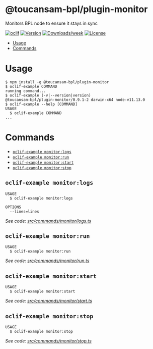 @toucansam-bpl/plugin-monitor
=============================

Monitors BPL node to ensure it stays in sync

[![oclif](https://img.shields.io/badge/cli-oclif-brightgreen.svg)](https://oclif.io)
[![Version](https://img.shields.io/npm/v/@toucansam-bpl/plugin-monitor.svg)](https://npmjs.org/package/@toucansam-bpl/plugin-monitor)
[![Downloads/week](https://img.shields.io/npm/dw/@toucansam-bpl/plugin-monitor.svg)](https://npmjs.org/package/@toucansam-bpl/plugin-monitor)
[![License](https://img.shields.io/npm/l/@toucansam-bpl/plugin-monitor.svg)](https://github.com/toucansam-bpl/plugin-monitor/blob/master/package.json)

<!-- toc -->
* [Usage](#usage)
* [Commands](#commands)
<!-- tocstop -->
# Usage
<!-- usage -->
```sh-session
$ npm install -g @toucansam-bpl/plugin-monitor
$ oclif-example COMMAND
running command...
$ oclif-example (-v|--version|version)
@toucansam-bpl/plugin-monitor/0.9.1-2 darwin-x64 node-v11.13.0
$ oclif-example --help [COMMAND]
USAGE
  $ oclif-example COMMAND
...
```
<!-- usagestop -->
# Commands
<!-- commands -->
* [`oclif-example monitor:logs`](#oclif-example-monitorlogs)
* [`oclif-example monitor:run`](#oclif-example-monitorrun)
* [`oclif-example monitor:start`](#oclif-example-monitorstart)
* [`oclif-example monitor:stop`](#oclif-example-monitorstop)

## `oclif-example monitor:logs`

```
USAGE
  $ oclif-example monitor:logs

OPTIONS
  --lines=lines
```

_See code: [src/commands/monitor/logs.ts](https://github.com/toucansam-bpl/plugin-monitor/blob/v0.9.1-2/src/commands/monitor/logs.ts)_

## `oclif-example monitor:run`

```
USAGE
  $ oclif-example monitor:run
```

_See code: [src/commands/monitor/run.ts](https://github.com/toucansam-bpl/plugin-monitor/blob/v0.9.1-2/src/commands/monitor/run.ts)_

## `oclif-example monitor:start`

```
USAGE
  $ oclif-example monitor:start
```

_See code: [src/commands/monitor/start.ts](https://github.com/toucansam-bpl/plugin-monitor/blob/v0.9.1-2/src/commands/monitor/start.ts)_

## `oclif-example monitor:stop`

```
USAGE
  $ oclif-example monitor:stop
```

_See code: [src/commands/monitor/stop.ts](https://github.com/toucansam-bpl/plugin-monitor/blob/v0.9.1-2/src/commands/monitor/stop.ts)_
<!-- commandsstop -->
